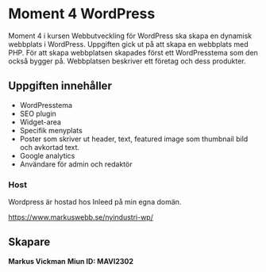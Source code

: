 # Moment 4 WordPress

Moment 4 i kursen Webbutveckling för WordPress ska skapa en dynamisk webbplats i WordPress. Uppgiften gick ut på att skapa en webbplats med PHP. För att skapa webbplatsen skapades först ett WordPresstema som den också bygger på. Webbplatsen beskriver ett företag och dess produkter.

## Uppgiften innehåller
* WordPresstema
* SEO plugin
* Widget-area
* Specifik menyplats
* Poster som skriver ut header, text, featured image som thumbnail bild och avkortad text.
* Google analytics
* Användare för admin och redaktör

### Host
Wordpress är hostad hos Inleed på min egna domän.

https://www.markuswebb.se/nyindustri-wp/

## Skapare
**Markus Vickman**
**Miun ID: MAVI2302**
